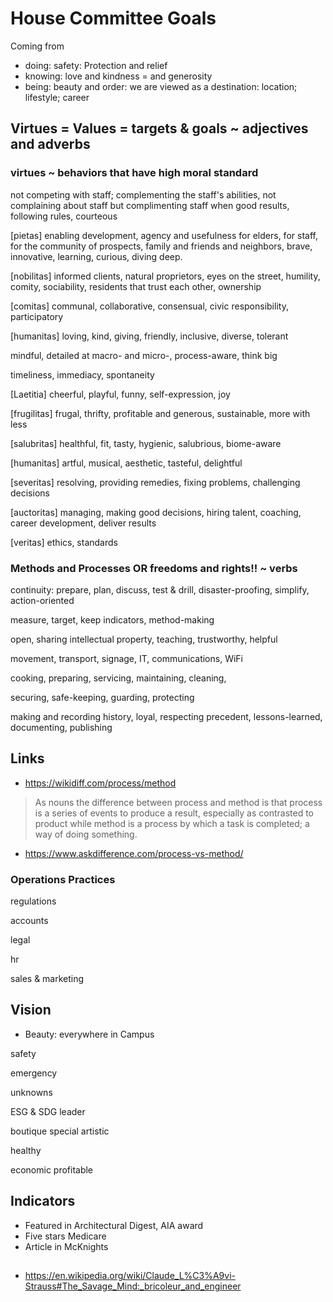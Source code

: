 # House Committee Goals


Coming from

* doing: safety: Protection and relief
* knowing: love and kindness = and generosity
* being: beauty and order: we are viewed as a destination: location; lifestyle; career

## Virtues = Values = targets & goals ~ adjectives and adverbs

### virtues ~ behaviors that have high moral standard

not competing with staff; complementing the staff's abilities, not complaining about staff but complimenting staff when good results, following rules, courteous

[pietas] enabling development, agency and usefulness for elders, for staff, for the community of prospects, family and friends and neighbors, brave, innovative, learning, curious, diving deep.

[nobilitas] informed clients, natural proprietors, eyes on the street, humility, comity, sociability, residents that trust each other, ownership

[comitas] communal, collaborative, consensual, civic responsibility, participatory

[humanitas] loving, kind, giving, friendly, inclusive, diverse, tolerant

mindful, detailed at macro- and micro-, process-aware, think big

timeliness, immediacy, spontaneity

[Laetitia] cheerful, playful, funny, self-expression, joy

[frugilitas] frugal, thrifty, profitable and generous, sustainable, more with less

[salubritas] healthful, fit, tasty, hygienic, salubrious, biome-aware

[humanitas] artful, musical, aesthetic, tasteful, delightful

[severitas] resolving, providing remedies, fixing problems, challenging decisions

[auctoritas] managing, making good decisions, hiring talent, coaching, career development, deliver results

[veritas] ethics, standards


### Methods and Processes OR freedoms and rights!! ~ verbs

continuity: prepare, plan, discuss, test & drill, disaster-proofing, simplify, action-oriented

measure, target, keep indicators, method-making

open, sharing intellectual property, teaching, trustworthy, helpful

movement, transport, signage, IT, communications, WiFi

cooking, preparing, servicing, maintaining, cleaning,

securing, safe-keeping, guarding, protecting

making and recording history, loyal, respecting precedent, lessons-learned, documenting, publishing

## Links

* https://wikidiff.com/process/method

> As nouns the difference between process and method is that process is a series of events to produce a result, especially as contrasted to product while method is a process by which a task is completed; a way of doing something.

* https://www.askdifference.com/process-vs-method/


### Operations Practices

regulations

accounts

legal

hr

sales & marketing


## Vision

* Beauty: everywhere in Campus

safety

emergency

unknowns

ESG & SDG leader

boutique special artistic

healthy

economic profitable


## Indicators

* Featured in Architectural Digest, AIA award
* Five stars Medicare
* Article in McKnights


##

* https://en.wikipedia.org/wiki/Claude_L%C3%A9vi-Strauss#The_Savage_Mind:_bricoleur_and_engineer


